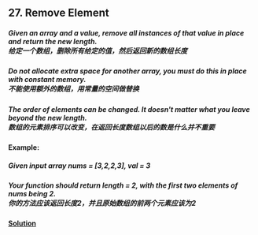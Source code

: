 ## 27. Remove Element

##### Given an array and a value, remove all instances of that value in place and return the new length.<br>给定一个数组，删除所有给定的值，然后返回新的数组长度

##### Do not allocate extra space for another array, you must do this in place with constant memory.<br>不能使用额外的数组，用常量的空间做替换

##### The order of elements can be changed. It doesn't matter what you leave beyond the new length.<br>数组的元素排序可以改变，在返回长度数组以后的数是什么并不重要

#### Example:
##### Given input array nums = [3,2,2,3], val = 3

##### Your function should return length = 2, with the first two elements of nums being 2.<br>你的方法应该返回长度2，并且原始数组的前两个元素应该为2

#### [Solution](https://github.com/Jucongyuan/LeetCode_Java/blob/master/src/com/jucongyuan/easy/_0027/Solution.java)